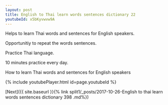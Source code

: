 ```yaml
---
layout: post
title: English to Thai learn words sentences dictionary 22 
youtubeId: x5bKyvwvw9A
---
```

 
 
Helps to learn Thai words and sentences for English speakers.

Opportunitiy to repeat the words sentences. 

Practice Thai language. 
 
10 minutes practice every day. 
 
How to learn Thai words and sentences for English speakers 
 
{% include youtubePlayer.html id=page.youtubeId %}
 
 
[Next]({{ site.baseurl }}{% link  split1/_posts/2017-10-26-English to thai learn words sentences dictionary 398 .md%})
 
